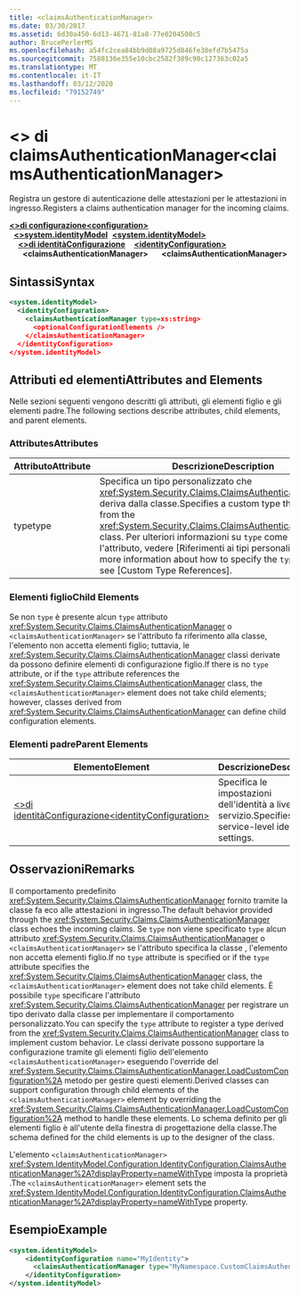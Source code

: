 ```yaml
---
title: <claimsAuthenticationManager>
ms.date: 03/30/2017
ms.assetid: 6d30a450-6d13-4671-81a8-77e0204500c5
author: BrucePerlerMS
ms.openlocfilehash: a54fc2cea84bb9d08a9725d846fe38efd7b5475a
ms.sourcegitcommit: 7588136e355e10cbc2582f389c90c127363c02a5
ms.translationtype: MT
ms.contentlocale: it-IT
ms.lasthandoff: 03/12/2020
ms.locfileid: "79152749"
---
```

# <a name="claimsauthenticationmanager"></a><span data-ttu-id="b32be-101">\<> di claimsAuthenticationManager</span><span class="sxs-lookup"><span data-stu-id="b32be-101">\<claimsAuthenticationManager></span></span>
<span data-ttu-id="b32be-102">Registra un gestore di autenticazione delle attestazioni per le attestazioni in ingresso.</span><span class="sxs-lookup"><span data-stu-id="b32be-102">Registers a claims authentication manager for the incoming claims.</span></span>  
  
<span data-ttu-id="b32be-103">[**\<>di configurazione**](../configuration-element.md)</span><span class="sxs-lookup"><span data-stu-id="b32be-103">[**\<configuration>**](../configuration-element.md)</span></span>\
<span data-ttu-id="b32be-104">&nbsp;&nbsp;[**\<>system.identityModel**](system-identitymodel.md)</span><span class="sxs-lookup"><span data-stu-id="b32be-104">&nbsp;&nbsp;[**\<system.identityModel>**](system-identitymodel.md)</span></span>\
<span data-ttu-id="b32be-105">&nbsp;&nbsp;&nbsp;&nbsp;[**\<>di identitàConfigurazione**](identityconfiguration.md)</span><span class="sxs-lookup"><span data-stu-id="b32be-105">&nbsp;&nbsp;&nbsp;&nbsp;[**\<identityConfiguration>**](identityconfiguration.md)</span></span>\
<span data-ttu-id="b32be-106">&nbsp;&nbsp;&nbsp;&nbsp;&nbsp;&nbsp;**\<claimsAuthenticationManager>**</span><span class="sxs-lookup"><span data-stu-id="b32be-106">&nbsp;&nbsp;&nbsp;&nbsp;&nbsp;&nbsp;**\<claimsAuthenticationManager>**</span></span>  
  
## <a name="syntax"></a><span data-ttu-id="b32be-107">Sintassi</span><span class="sxs-lookup"><span data-stu-id="b32be-107">Syntax</span></span>  
  
```xml  
<system.identityModel>  
  <identityConfiguration>  
    <claimsAuthenticationManager type=xs:string>  
      <optionalConfigurationElements />  
    </claimsAuthenticationManager>  
  </identityConfiguration>  
</system.identityModel>  
```  
  
## <a name="attributes-and-elements"></a><span data-ttu-id="b32be-108">Attributi ed elementi</span><span class="sxs-lookup"><span data-stu-id="b32be-108">Attributes and Elements</span></span>  
 <span data-ttu-id="b32be-109">Nelle sezioni seguenti vengono descritti gli attributi, gli elementi figlio e gli elementi padre.</span><span class="sxs-lookup"><span data-stu-id="b32be-109">The following sections describe attributes, child elements, and parent elements.</span></span>  
  
### <a name="attributes"></a><span data-ttu-id="b32be-110">Attributes</span><span class="sxs-lookup"><span data-stu-id="b32be-110">Attributes</span></span>  
  
|<span data-ttu-id="b32be-111">Attributo</span><span class="sxs-lookup"><span data-stu-id="b32be-111">Attribute</span></span>|<span data-ttu-id="b32be-112">Descrizione</span><span class="sxs-lookup"><span data-stu-id="b32be-112">Description</span></span>|  
|---------------|-----------------|  
|<span data-ttu-id="b32be-113">type</span><span class="sxs-lookup"><span data-stu-id="b32be-113">type</span></span>|<span data-ttu-id="b32be-114">Specifica un tipo personalizzato che <xref:System.Security.Claims.ClaimsAuthenticationManager> deriva dalla classe.</span><span class="sxs-lookup"><span data-stu-id="b32be-114">Specifies a custom type that derives from the <xref:System.Security.Claims.ClaimsAuthenticationManager> class.</span></span> <span data-ttu-id="b32be-115">Per ulteriori informazioni su `type` come specificare l'attributo, vedere [Riferimenti ai tipi personalizzati].</span><span class="sxs-lookup"><span data-stu-id="b32be-115">For more information about how to specify the `type` attribute, see [Custom Type References].</span></span>|  
  
### <a name="child-elements"></a><span data-ttu-id="b32be-116">Elementi figlio</span><span class="sxs-lookup"><span data-stu-id="b32be-116">Child Elements</span></span>  
 <span data-ttu-id="b32be-117">Se non `type` è presente alcun `type` attributo <xref:System.Security.Claims.ClaimsAuthenticationManager> o `<claimsAuthenticationManager>` se l'attributo fa riferimento alla classe, l'elemento non accetta elementi figlio; tuttavia, le <xref:System.Security.Claims.ClaimsAuthenticationManager> classi derivate da possono definire elementi di configurazione figlio.</span><span class="sxs-lookup"><span data-stu-id="b32be-117">If there is no `type` attribute, or if the `type` attribute references the <xref:System.Security.Claims.ClaimsAuthenticationManager> class, the `<claimsAuthenticationManager>` element does not take child elements; however, classes derived from <xref:System.Security.Claims.ClaimsAuthenticationManager> can define child configuration elements.</span></span>  
  
### <a name="parent-elements"></a><span data-ttu-id="b32be-118">Elementi padre</span><span class="sxs-lookup"><span data-stu-id="b32be-118">Parent Elements</span></span>  
  
|<span data-ttu-id="b32be-119">Elemento</span><span class="sxs-lookup"><span data-stu-id="b32be-119">Element</span></span>|<span data-ttu-id="b32be-120">Descrizione</span><span class="sxs-lookup"><span data-stu-id="b32be-120">Description</span></span>|  
|-------------|-----------------|  
|[<span data-ttu-id="b32be-121">\<>di identitàConfigurazione</span><span class="sxs-lookup"><span data-stu-id="b32be-121">\<identityConfiguration></span></span>](identityconfiguration.md)|<span data-ttu-id="b32be-122">Specifica le impostazioni dell'identità a livello di servizio.</span><span class="sxs-lookup"><span data-stu-id="b32be-122">Specifies service-level identity settings.</span></span>|  
  
## <a name="remarks"></a><span data-ttu-id="b32be-123">Osservazioni</span><span class="sxs-lookup"><span data-stu-id="b32be-123">Remarks</span></span>  
 <span data-ttu-id="b32be-124">Il comportamento predefinito <xref:System.Security.Claims.ClaimsAuthenticationManager> fornito tramite la classe fa eco alle attestazioni in ingresso.</span><span class="sxs-lookup"><span data-stu-id="b32be-124">The default behavior provided through the <xref:System.Security.Claims.ClaimsAuthenticationManager> class echoes the incoming claims.</span></span> <span data-ttu-id="b32be-125">Se `type` non viene specificato `type` alcun attributo <xref:System.Security.Claims.ClaimsAuthenticationManager> o `<claimsAuthenticationManager>` se l'attributo specifica la classe , l'elemento non accetta elementi figlio.</span><span class="sxs-lookup"><span data-stu-id="b32be-125">If no `type` attribute is specified or if the `type` attribute specifies the <xref:System.Security.Claims.ClaimsAuthenticationManager> class, the `<claimsAuthenticationManager>` element does not take child elements.</span></span> <span data-ttu-id="b32be-126">È possibile `type` specificare l'attributo <xref:System.Security.Claims.ClaimsAuthenticationManager> per registrare un tipo derivato dalla classe per implementare il comportamento personalizzato.</span><span class="sxs-lookup"><span data-stu-id="b32be-126">You can specify the `type` attribute to register a type derived from the <xref:System.Security.Claims.ClaimsAuthenticationManager> class to implement custom behavior.</span></span> <span data-ttu-id="b32be-127">Le classi derivate possono supportare la configurazione tramite gli elementi figlio dell'elemento `<claimsAuthenticationManager>` eseguendo l'override del <xref:System.Security.Claims.ClaimsAuthenticationManager.LoadCustomConfiguration%2A> metodo per gestire questi elementi.</span><span class="sxs-lookup"><span data-stu-id="b32be-127">Derived classes can support configuration through child elements of the `<claimsAuthenticationManager>` element by overriding the <xref:System.Security.Claims.ClaimsAuthenticationManager.LoadCustomConfiguration%2A> method to handle these elements.</span></span> <span data-ttu-id="b32be-128">Lo schema definito per gli elementi figlio è all'utente della finestra di progettazione della classe.</span><span class="sxs-lookup"><span data-stu-id="b32be-128">The schema defined for the child elements is up to the designer of the class.</span></span>  
  
 <span data-ttu-id="b32be-129">L'elemento `<claimsAuthenticationManager>` <xref:System.IdentityModel.Configuration.IdentityConfiguration.ClaimsAuthenticationManager%2A?displayProperty=nameWithType> imposta la proprietà .</span><span class="sxs-lookup"><span data-stu-id="b32be-129">The `<claimsAuthenticationManager>` element sets the <xref:System.IdentityModel.Configuration.IdentityConfiguration.ClaimsAuthenticationManager%2A?displayProperty=nameWithType> property.</span></span>  
  
## <a name="example"></a><span data-ttu-id="b32be-130">Esempio</span><span class="sxs-lookup"><span data-stu-id="b32be-130">Example</span></span>  
  
```xml  
<system.identityModel>  
    <identityConfiguration name="MyIdentity">  
      <claimsAuthenticationManager type="MyNamespace.CustomClaimsAuthenticationManager, MyAssembly"/>
    </identityConfiguration>  
</system.identityModel>  
```
